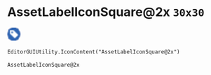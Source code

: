 # AssetLabelIconSquare@2x `30x30`
<img src="/img/AssetLabelIconSquare.png" width=30 height=30>

``` CSharp
EditorGUIUtility.IconContent("AssetLabelIconSquare@2x")
```
```
AssetLabelIconSquare@2x
```
